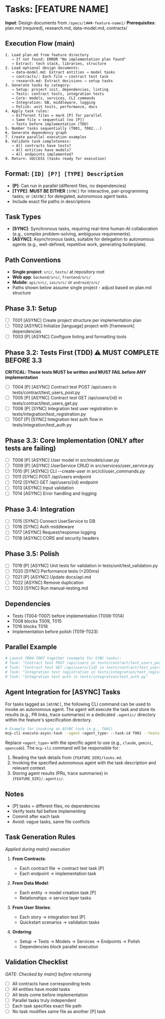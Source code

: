 # Tasks: [FEATURE NAME]

**Input**: Design documents from `/specs/[###-feature-name]/`
**Prerequisites**: plan.md (required), research.md, data-model.md, contracts/

## Execution Flow (main)
```
1. Load plan.md from feature directory
   → If not found: ERROR "No implementation plan found"
   → Extract: tech stack, libraries, structure
2. Load optional design documents:
   → data-model.md: Extract entities → model tasks
   → contracts/: Each file → contract test task
   → research.md: Extract decisions → setup tasks
3. Generate tasks by category:
   → Setup: project init, dependencies, linting
   → Tests: contract tests, integration tests
   → Core: models, services, CLI commands
   → Integration: DB, middleware, logging
   → Polish: unit tests, performance, docs
4. Apply task rules:
   → Different files = mark [P] for parallel
   → Same file = sequential (no [P])
   → Tests before implementation (TDD)
5. Number tasks sequentially (T001, T002...)
6. Generate dependency graph
7. Create parallel execution examples
8. Validate task completeness:
   → All contracts have tests?
   → All entities have models?
   → All endpoints implemented?
9. Return: SUCCESS (tasks ready for execution)
```

## Format: `[ID] [P?] [TYPE] Description`
- **[P]**: Can run in parallel (different files, no dependencies)
- **[TYPE]**: **MUST BE EITHER** `[SYNC]` for interactive, pair-programming tasks; or `[ASYNC]` for delegated, autonomous agent tasks.
- Include exact file paths in descriptions

## Task Types
- **[SYNC]**: Synchronous tasks, requiring real-time human-AI collaboration (e.g., complex problem-solving, ambiguous requirements).
- **[ASYNC]**: Asynchronous tasks, suitable for delegation to autonomous agents (e.g., well-defined, repetitive work, generating boilerplate).

## Path Conventions
- **Single project**: `src/`, `tests/` at repository root
- **Web app**: `backend/src/`, `frontend/src/`
- **Mobile**: `api/src/`, `ios/src/` or `android/src/`
- Paths shown below assume single project - adjust based on plan.md structure

## Phase 3.1: Setup
- [ ] T001 [ASYNC] Create project structure per implementation plan
- [ ] T002 [ASYNC] Initialize [language] project with [framework] dependencies
- [ ] T003 [P] [ASYNC] Configure linting and formatting tools

## Phase 3.2: Tests First (TDD) ⚠️ MUST COMPLETE BEFORE 3.3
**CRITICAL: These tests MUST be written and MUST FAIL before ANY implementation**
- [ ] T004 [P] [ASYNC] Contract test POST /api/users in tests/contract/test_users_post.py
- [ ] T005 [P] [ASYNC] Contract test GET /api/users/{id} in tests/contract/test_users_get.py
- [ ] T006 [P] [SYNC] Integration test user registration in tests/integration/test_registration.py
- [ ] T007 [P] [SYNC] Integration test auth flow in tests/integration/test_auth.py

## Phase 3.3: Core Implementation (ONLY after tests are failing)
- [ ] T008 [P] [ASYNC] User model in src/models/user.py
- [ ] T009 [P] [ASYNC] UserService CRUD in src/services/user_service.py
- [ ] T010 [P] [ASYNC] CLI --create-user in src/cli/user_commands.py
- [ ] T011 [SYNC] POST /api/users endpoint
- [ ] T012 [SYNC] GET /api/users/{id} endpoint
- [ ] T013 [ASYNC] Input validation
- [ ] T014 [ASYNC] Error handling and logging

## Phase 3.4: Integration
- [ ] T015 [SYNC] Connect UserService to DB
- [ ] T016 [SYNC] Auth middleware
- [ ] T017 [ASYNC] Request/response logging
- [ ] T018 [ASYNC] CORS and security headers

## Phase 3.5: Polish
- [ ] T019 [P] [ASYNC] Unit tests for validation in tests/unit/test_validation.py
- [ ] T020 [SYNC] Performance tests (<200ms)
- [ ] T021 [P] [ASYNC] Update docs/api.md
- [ ] T022 [ASYNC] Remove duplication
- [ ] T023 [SYNC] Run manual-testing.md

## Dependencies
- Tests (T004-T007) before implementation (T008-T014)
- T008 blocks T009, T015
- T016 blocks T018
- Implementation before polish (T019-T023)

## Parallel Example
```bash
# Launch T004-T007 together (example for SYNC tasks):
# Task: "Contract test POST /api/users in tests/contract/test_users_post.py"
# Task: "Contract test GET /api/users/{id} in tests/contract/test_users_get.py"
# Task: "Integration test registration in tests/integration/test_registration.py"
# Task: "Integration test auth in tests/integration/test_auth.py"
```

## Agent Integration for [ASYNC] Tasks
For tasks tagged as `[ASYNC]`, the following CLI command can be used to invoke an autonomous agent. The agent will execute the task and store its results (e.g., PR links, trace summaries) in a dedicated `.agentic/` directory within the feature's specification directory.

```bash
# Example for invoking an ASYNC task (e.g., T001)
mcp-cli execute-async-task --agent <agent_type> --task-id T001 --feature-dir {FEATURE_DIR}
```
Replace `<agent_type>` with the specific agent to use (e.g., `claude`, `gemini`, `opencode`). The `mcp-cli` command will be responsible for:
1. Reading the task details from `{FEATURE_DIR}/tasks.md`.
2. Invoking the specified autonomous agent with the task description and relevant context.
3. Storing agent results (PRs, trace summaries) in `{FEATURE_DIR}/.agentic/`.

## Notes
- [P] tasks = different files, no dependencies
- Verify tests fail before implementing
- Commit after each task
- Avoid: vague tasks, same file conflicts

## Task Generation Rules
*Applied during main() execution*

1. **From Contracts**:
   - Each contract file → contract test task [P]
   - Each endpoint → implementation task
   
2. **From Data Model**:
   - Each entity → model creation task [P]
   - Relationships → service layer tasks
   
3. **From User Stories**:
   - Each story → integration test [P]
   - Quickstart scenarios → validation tasks

4. **Ordering**:
   - Setup → Tests → Models → Services → Endpoints → Polish
   - Dependencies block parallel execution

## Validation Checklist
*GATE: Checked by main() before returning*

- [ ] All contracts have corresponding tests
- [ ] All entities have model tasks
- [ ] All tests come before implementation
- [ ] Parallel tasks truly independent
- [ ] Each task specifies exact file path
- [ ] No task modifies same file as another [P] task